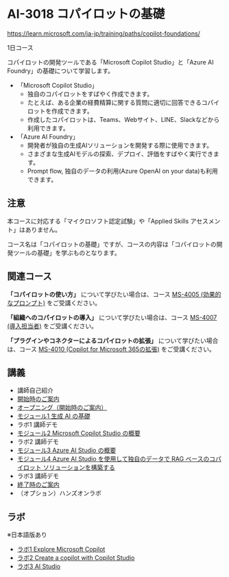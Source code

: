 # AI-3018 コパイロットの基礎

https://learn.microsoft.com/ja-jp/training/paths/copilot-foundations/

1日コース

コパイロットの開発ツールである「Microsoft Copilot Studio」と「Azure AI Foundry」の基礎について学習します。

- 「Microsoft Copilot Studio」
  - 独自のコパイロットをすばやく作成できます。
  - たとえば、ある企業の経費精算に関する質問に適切に回答できるコパイロットを作成できます。
  - 作成したコパイロットは、Teams、Webサイト、LINE、Slackなどから利用できます。
- 「Azure AI Foundry」
  - 開発者が独自の生成AIソリューションを開発する際に使用できます。
  - さまざまな生成AIモデルの探索、デプロイ、評価をすばやく実行できます。
  - Prompt flow, 独自のデータの利用(Azure OpenAI on your data)も利用できます。

## 注意

本コースに対応する「マイクロソフト認定試験」や「Applied Skills アセスメント」はありません。

コース名は「コパイロットの基礎」ですが、コースの内容は「コパイロットの開発ツールの基礎」を学ぶものとなります。

## 関連コース

**「コパイロットの使い方」** について学びたい場合は、コース [MS-4005 (効果的なプロンプト)](https://learn.microsoft.com/ja-jp/training/courses/ms-4005) をご受講ください。

<!--
**「コパイロット管理者向けの知識」** について学びたい場合は、コース [MS-4006 (管理者)](https://learn.microsoft.com/ja-jp/training/courses/ms-4006) をご受講ください。
-->

**「組織へのコパイロットの導入」** について学びたい場合は、コース [MS-4007 (導入担当者)](https://learn.microsoft.com/ja-jp/training/courses/ms-4007) をご受講ください。

**「プラグインやコネクターによるコパイロットの拡張」** について学びたい場合は、コース [MS-4010 (Copilot for Microsoft 365の拡張)](https://learn.microsoft.com/ja-jp/training/paths/build-plugins-connectors-microsoft-copilot-microsoft-365/) をご受講ください。

<!--
**「Azure OpenAI Service」** について学びたい場合は、コース [AI-050 (Azure OpenAI Service)](https://learn.microsoft.com/ja-jp/training/paths/develop-ai-solutions-azure-openai/) をご受講ください。
-->


## 講義

- 講師自己紹介
- [開始時のご案内](../opening.md)
- [オープニング（開始時のご案内）](../opening.md)
- [モジュール1 生成 AI の基礎](m01.md)
- ラボ1 講師デモ
- [モジュール2 Microsoft Copilot Studio の概要](m02.md)
- ラボ2 講師デモ
- [モジュール3 Azure AI Studio の概要](m03.md)
- [モジュール4 Azure AI Studio を使用して独自のデータで RAG ベースのコパイロット ソリューションを構築する](m04.md)
- ラボ3 講師デモ
- [終了時のご案内](../closing-cloudslice.md)
- （オプション）ハンズオンラボ

## ラボ

※日本語版あり

- [ラボ1 Explore Microsoft Copilot](lab01.md)
- [ラボ2 Create a copilot with Copilot Studio](lab02.md)
- [ラボ3 AI Studio](lab03.md)
